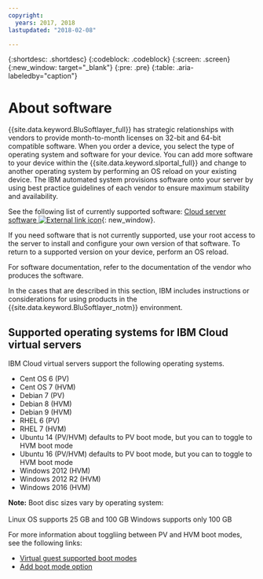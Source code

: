 ```yaml
---
copyright:
  years: 2017, 2018
lastupdated: "2018-02-08"

---
```


{:shortdesc: .shortdesc}
{:codeblock: .codeblock}
{:screen: .screen}
{:new_window: target="_blank"}
{:pre: .pre}
{:table: .aria-labeledby="caption"}

# About software

{{site.data.keyword.BluSoftlayer_full}} has strategic relationships with vendors to provide month-to-month licenses on 32-bit and 64-bit compatible software.  When you order a device, you select the type of operating system and software for your device. You can add more software to your device within the {{site.data.keyword.slportal_full}} and change to another operating system by performing an OS reload <!-- (../managing/perform-os-reload-device.html)--> on your existing device. The IBM automated system provisions software onto your server by using best practice guidelines of each vendor to ensure maximum stability and availability.

See the following list of currently supported software: [Cloud server software ![External link icon](../../icons/launch-glyph.svg "External link icon")](https://www.ibm.com/cloud-computing/bluemix/cloud-server-software){: new_window}.

If you need software that is not currently supported, use your root access to the server to install and configure your own version of that software.  To return to a supported version on your device, perform an OS reload.

For software documentation, refer to the documentation of the vendor who produces the software.

In the cases that are described in this section, IBM includes instructions or considerations for using products in the {{site.data.keyword.BluSoftlayer_notm}} environment.

## Supported operating systems for IBM Cloud virtual servers
IBM Cloud virtual servers support the following operating systems.

- Cent OS 6 (PV)
- Cent OS 7 (HVM)
- Debian 7 (PV)
- Debian 8 (HVM)
- Debian 9 (HVM)
- RHEL 6 (PV)
- RHEL 7 (HVM)
- Ubuntu 14 (PV/HVM) defaults to PV boot mode, but you can to toggle to HVM boot mode
- Ubuntu 16 (PV/HVM) defaults to PV boot mode, but you can to toggle to HVM boot mode
- Windows 2012 (HVM)
- Windows 2012 R2 (HVM)
- Windows 2016 (HVM)

**Note:** Boot disc sizes vary by operating system:<br>  
Linux OS supports 25 GB and 100 GB
Windows supports only 100 GB

For more information about toggliing between PV and HVM boot modes, see the following links:
* [Virtual guest supported boot modes](https://sldn.softlayer.com/reference/services/SoftLayer_Virtual_Guest_Block_Device_Template_Group/getSupportedBootModes)
* [Add boot mode option](https://github.com/softlayer/softlayer-python/pull/936/files/09c35a9595651d66f3e117a055efe585745ba2b3)



